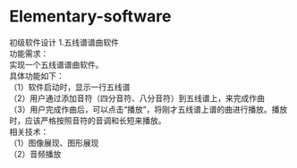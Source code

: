 # Elementary-software
初级软件设计
1.五线谱谱曲软件  
功能需求：  
实现一个五线谱谱曲软件。  
具体功能如下：  
（1）软件启动时，显示一行五线谱  
（2）用户通过添加音符（四分音符、八分音符）到五线谱上，来完成作曲  
（3）用户完成作曲后，可以点击“播放”，将刚才五线谱上谱的曲进行播放。播放时，应该严格按照音符的音调和长短来播放。  
相关技术：  
（1）图像展现、图形展现  
（2）音频播放  
